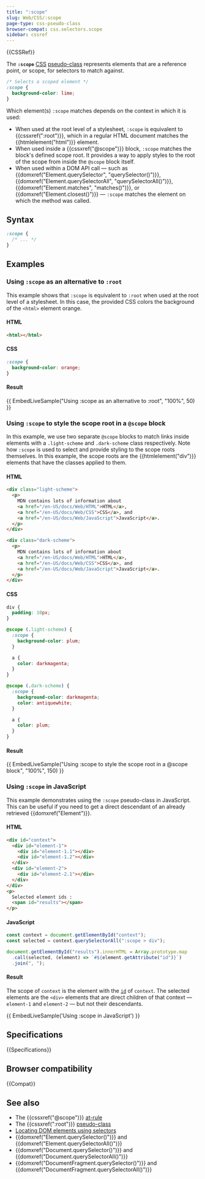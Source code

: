 ```yaml
---
title: ":scope"
slug: Web/CSS/:scope
page-type: css-pseudo-class
browser-compat: css.selectors.scope
sidebar: cssref
---
```


{{CSSRef}}

The **`:scope`** [CSS](/en-US/docs/Web/CSS) [pseudo-class](/en-US/docs/Web/CSS/Pseudo-classes) represents elements that are a reference point, or scope, for selectors to match against.

```css
/* Selects a scoped element */
:scope {
  background-color: lime;
}
```

Which element(s) `:scope` matches depends on the context in which it is used:

- When used at the root level of a stylesheet, `:scope` is equivalent to {{cssxref(":root")}}, which in a regular HTML document matches the {{htmlelement("html")}} element.
- When used inside a {{cssxref("@scope")}} block, `:scope` matches the block's defined scope root. It provides a way to apply styles to the root of the scope from inside the `@scope` block itself.
- When used within a DOM API call — such as {{domxref("Element.querySelector", "querySelector()")}}, {{domxref("Element.querySelectorAll", "querySelectorAll()")}}, {{domxref("Element.matches", "matches()")}}, or {{domxref("Element.closest()")}} — `:scope` matches the element on which the method was called.

## Syntax

```css
:scope {
  /* ... */
}
```

## Examples

### Using `:scope` as an alternative to `:root`

This example shows that `:scope` is equivalent to `:root` when used at the root level of a stylesheet. In this case, the provided CSS colors the background of the `<html>` element orange.

#### HTML

```html
<html></html>
```

#### CSS

```css
:scope {
  background-color: orange;
}
```

#### Result

{{ EmbedLiveSample("Using :scope as an alternative to :root", "100%", 50) }}

### Using `:scope` to style the scope root in a `@scope` block

In this example, we use two separate `@scope` blocks to match links inside elements with a `.light-scheme` and `.dark-scheme` class respectively. Note how `:scope` is used to select and provide styling to the scope roots themselves. In this example, the scope roots are the {{htmlelement("div")}} elements that have the classes applied to them.

#### HTML

```html
<div class="light-scheme">
  <p>
    MDN contains lots of information about
    <a href="/en-US/docs/Web/HTML">HTML</a>,
    <a href="/en-US/docs/Web/CSS">CSS</a>, and
    <a href="/en-US/docs/Web/JavaScript">JavaScript</a>.
  </p>
</div>

<div class="dark-scheme">
  <p>
    MDN contains lots of information about
    <a href="/en-US/docs/Web/HTML">HTML</a>,
    <a href="/en-US/docs/Web/CSS">CSS</a>, and
    <a href="/en-US/docs/Web/JavaScript">JavaScript</a>.
  </p>
</div>
```

#### CSS

```css hidden
div {
  padding: 10px;
}
```

```css
@scope (.light-scheme) {
  :scope {
    background-color: plum;
  }

  a {
    color: darkmagenta;
  }
}

@scope (.dark-scheme) {
  :scope {
    background-color: darkmagenta;
    color: antiquewhite;
  }

  a {
    color: plum;
  }
}
```

#### Result

{{ EmbedLiveSample("Using :scope to style the scope root in a @scope block", "100%", 150) }}

### Using `:scope` in JavaScript

This example demonstrates using the `:scope` pseudo-class in JavaScript. This can be useful if you need to get a direct descendant of an already retrieved {{domxref("Element")}}.

#### HTML

```html
<div id="context">
  <div id="element-1">
    <div id="element-1.1"></div>
    <div id="element-1.2"></div>
  </div>
  <div id="element-2">
    <div id="element-2.1"></div>
  </div>
</div>
<p>
  Selected element ids :
  <span id="results"></span>
</p>
```

#### JavaScript

```js
const context = document.getElementById("context");
const selected = context.querySelectorAll(":scope > div");

document.getElementById("results").innerHTML = Array.prototype.map
  .call(selected, (element) => `#${element.getAttribute("id")}`)
  .join(", ");
```

#### Result

The scope of `context` is the element with the [`id`](/en-US/docs/Web/HTML/Global_attributes#id) of `context`. The selected elements are the `<div>` elements that are direct children of that context — `element-1` and `element-2` — but not their descendants.

{{ EmbedLiveSample('Using :scope in JavaScript') }}

## Specifications

{{Specifications}}

## Browser compatibility

{{Compat}}

## See also

- The {{cssxref("@scope")}} [at-rule](/en-US/docs/Web/CSS/At-rule)
- The {{cssxref(":root")}} [pseudo-class](/en-US/docs/Web/CSS/Pseudo-classes)
- [Locating DOM elements using selectors](/en-US/docs/Web/API/Document_Object_Model/Locating_DOM_elements_using_selectors)
- {{domxref("Element.querySelector()")}} and {{domxref("Element.querySelectorAll()")}}
- {{domxref("Document.querySelector()")}} and {{domxref("Document.querySelectorAll()")}}
- {{domxref("DocumentFragment.querySelector()")}} and {{domxref("DocumentFragment.querySelectorAll()")}}
